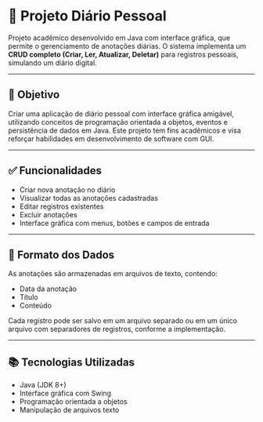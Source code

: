 # 📔 Projeto Diário Pessoal

Projeto acadêmico desenvolvido em Java com interface gráfica, que permite o gerenciamento de anotações diárias. O sistema implementa um **CRUD completo (Criar, Ler, Atualizar, Deletar)** para registros pessoais, simulando um diário digital.

---

## 🧠 Objetivo

Criar uma aplicação de diário pessoal com interface gráfica amigável, utilizando conceitos de programação orientada a objetos, eventos e persistência de dados em Java. Este projeto tem fins acadêmicos e visa reforçar habilidades em desenvolvimento de software com GUI.

---

## ✅ Funcionalidades

- Criar nova anotação no diário
- Visualizar todas as anotações cadastradas
- Editar registros existentes
- Excluir anotações
- Interface gráfica com menus, botões e campos de entrada

---

## 📌 Formato dos Dados

As anotações são armazenadas em arquivos de texto, contendo:

- Data da anotação
- Título
- Conteúdo

Cada registro pode ser salvo em um arquivo separado ou em um único arquivo com separadores de registros, conforme a implementação.

---

## 📚 Tecnologias Utilizadas

- Java (JDK 8+)
- Interface gráfica com Swing
- Programação orientada a objetos
- Manipulação de arquivos texto
